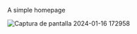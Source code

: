 A simple homepage

![Captura de pantalla 2024-01-16 172958](https://github.com/VanGraff000/A-simple-homepage-/assets/129126536/73859e9c-a692-4748-9d14-a9c15bc4d732)
